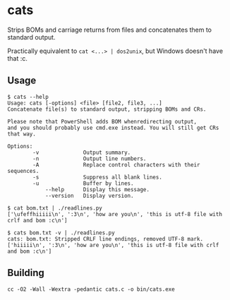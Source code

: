 # cats

Strips BOMs and carriage returns from files and concatenates them to
standard output.

Practically equivalent to `cat <...> | dos2unix`, but Windows doesn't have
that :c.

## Usage

```console
$ cats --help
Usage: cats [-options] <file> [file2, file3, ...]
Concatenate file(s) to standard output, stripping BOMs and CRs.

Please note that PowerShell adds BOM whenredirecting output,
and you should probably use cmd.exe instead. You will still get CRs that way.

Options:
        -v              Output summary.
        -n              Output line numbers.
        -A              Replace control characters with their sequences.
        -s              Suppress all blank lines.
        -u              Buffer by lines.
            --help      Display this message.
            --version   Display version.
```

```console
$ cat bom.txt | ./readlines.py
['\ufeffhiiiii\n', ':3\n', 'how are you\n', 'this is utf-8 file with crlf and bom :c\n']

$ cats bom.txt -v | ./readlines.py
cats: bom.txt: Stripped CRLF line endings, removed UTF-8 mark.
['hiiiii\n', ':3\n', 'how are you\n', 'this is utf-8 file with crlf and bom :c\n']
```

## Building

```console
cc -O2 -Wall -Wextra -pedantic cats.c -o bin/cats.exe
```
